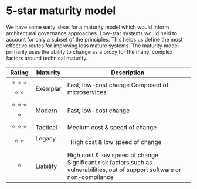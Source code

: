 # 5-star maturity model

We have some early ideas for a maturity model which would inform architectural governance approaches. Low-star systems would held to account for only a subset of the principles. This helps us define the most effective routes for improving less mature systems. The maturity model primarily uses the ability to change as a proxy for the many, complex factors around technical maturity. 

|Rating                             |Maturity       | Description                                    |
| :-------------:                   |-------------  |-------------                                   |
| :star: :star: :star: :star: :star:| Exemplar      | Fast, low-cost change Composed of microservices|
| :star: :star: :star: :star:       | Modern        | Fast, low-cost change                          |
| :star: :star: :star:              | Tactical      |   Medium cost & speed of change                |
| :star: :star:                     | Legacy        |   High cost & low speed of change              |
| :star:                             | Liability    |High cost & low speed of change Significant risk factors such as vulnerabilities, out of support software or non-compliance|
